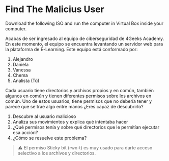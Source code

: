 # Find The Malicius User

Download the following ISO and run the computer in Virtual Box inside your computer.

Acabas de ser ingresado al equipo de ciberseguridad de 4Geeks Academy. En este momento, el equipo se encuentra levantando un servidor web para la plataforma de E-Learning. Este equipo está conformado por:

1. Alejandro
2. Daniela
3. Vanessa
4. Chema
5. Analista (Tú)

Cada usuario tiene directorios y archivos propios y en común, también algunos en común y tienen diferentes permisos sobre los archivos en común. Uno de estos usuarios, tiene permisos que no debería tener y parece que se trae algo entre manos ¿Eres capaz de descubrirlo?

1. Descubre al usuario malicioso
2. Analiza sus movimientos y explica qué intentaba hacer
3. ¿Qué permisos tenía y sobre qué directorios que le permitían ejecutar esa acción?
4. ¿Cómo se resuelve este problema?


> ⚠️ El permiso Sticky bit (rwx-t) es muy usado para darte acceso selectivo a los archivos y directorios.

